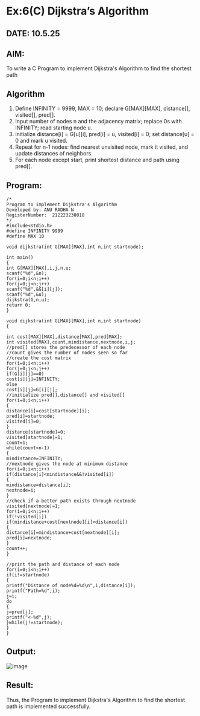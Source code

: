 # Ex:6(C) Dijkstra’s Algorithm
## DATE: 10.5.25
## AIM:
To write a C Program to implement Dijkstra's Algorithm to find the shortest path

## Algorithm
1. Define INFINITY = 9999, MAX = 10; declare G[MAX][MAX], distance[], visited[], pred[].
2. Input number of nodes n and the adjacency matrix; replace 0s with INFINITY; read starting node u.
3. Initialize distance[i] = G[u][i], pred[i] = u, visited[i] = 0; set distance[u] = 0 and mark u visited. 
4. Repeat for n-1 nodes: find nearest unvisited node, mark it visited, and update distances of neighbors.
5. For each node except start, print shortest distance and path using pred[].  

## Program:
```
/*
Program to implement Dijkstra's Algorithm 
Developed by: ANU RADHA N
RegisterNumber:  212223230018
*/
#include<stdio.h>
#define INFINITY 9999
#define MAX 10
 
void dijkstra(int G[MAX][MAX],int n,int startnode);
 
int main()
{
int G[MAX][MAX],i,j,n,u;
scanf("%d",&n);
for(i=0;i<n;i++)
for(j=0;j<n;j++)
scanf("%d",&G[i][j]);
scanf("%d",&u);
dijkstra(G,n,u);
return 0;
}
 
void dijkstra(int G[MAX][MAX],int n,int startnode)
{
 
int cost[MAX][MAX],distance[MAX],pred[MAX];
int visited[MAX],count,mindistance,nextnode,i,j;
//pred[] stores the predecessor of each node
//count gives the number of nodes seen so far
//create the cost matrix
for(i=0;i<n;i++)
for(j=0;j<n;j++)
if(G[i][j]==0)
cost[i][j]=INFINITY;
else
cost[i][j]=G[i][j];
//initialize pred[],distance[] and visited[]
for(i=0;i<n;i++)
{
distance[i]=cost[startnode][i];
pred[i]=startnode;
visited[i]=0;
}
distance[startnode]=0;
visited[startnode]=1;
count=1;
while(count<n-1)
{
mindistance=INFINITY;
//nextnode gives the node at minimum distance
for(i=0;i<n;i++)
if(distance[i]<mindistance&&!visited[i])
{
mindistance=distance[i];
nextnode=i;
}
//check if a better path exists through nextnode
visited[nextnode]=1;
for(i=0;i<n;i++)
if(!visited[i])
if(mindistance+cost[nextnode][i]<distance[i])
{
distance[i]=mindistance+cost[nextnode][i];
pred[i]=nextnode;
}
count++;
}
 
//print the path and distance of each node
for(i=0;i<n;i++)
if(i!=startnode)
{
printf("Distance of node%d=%d\n",i,distance[i]);
printf("Path=%d",i);
j=i;
do
{
j=pred[j];
printf("<-%d",j);
}while(j!=startnode);
}
}

```

## Output:

![image](https://github.com/user-attachments/assets/2e7e2afe-db80-42f0-97c7-b857b2b1b0f4)


## Result:
Thus, the Program to implement Dijkstra's Algorithm to find the shortest path is implemented successfully.
